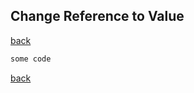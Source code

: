 ## Change Reference to Value
[back](https://github.com/manelromero/refactoring/blob/master/README.md)
```ruby
some code
```
[back](https://github.com/manelromero/refactoring/blob/master/README.md)
